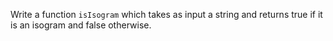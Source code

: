 Write a function `isIsogram` which takes as input a string and returns true if it is an isogram and false otherwise.

